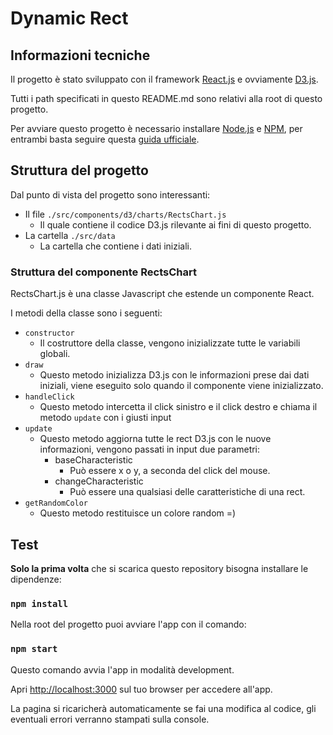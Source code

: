 # Dynamic Rect

## Informazioni tecniche

Il progetto è stato sviluppato con il framework [React.js](https://it.reactjs.org/) e ovviamente [D3.js](https://d3js.org/).

Tutti i path specificati in questo README.md sono relativi alla root di questo progetto.
 
Per avviare questo progetto è necessario installare [Node.js](https://nodejs.org/it/) e [NPM](https://www.npmjs.com/), 
per entrambi basta seguire questa [guida ufficiale](https://nodejs.org/it/download/).

## Struttura del progetto

Dal punto di vista del progetto sono interessanti: 
 - Il file `./src/components/d3/charts/RectsChart.js`
    - Il quale contiene il codice D3.js rilevante ai fini di questo progetto.
 - La cartella `./src/data`
    - La cartella che contiene i dati iniziali.

### Struttura del componente RectsChart

RectsChart.js è una classe Javascript che estende un componente React.

I metodi della classe sono i seguenti: 
 - `constructor`
    - Il costruttore della classe, vengono inizializzate tutte le variabili globali.
 - `draw`
    - Questo metodo inizializza D3.js con le informazioni prese dai dati iniziali, viene eseguito solo quando il componente 
    viene inizializzato.
 - `handleClick`
    - Questo metodo intercetta il click sinistro e il click destro e chiama il metodo `update` con i giusti input
 - `update`
    - Questo metodo aggiorna tutte le rect D3.js con le nuove informazioni, vengono passati in input due parametri:
        - baseCharacteristic
            - Può essere x o y, a seconda del click del mouse.
        - changeCharacteristic
            - Può essere una qualsiasi delle caratteristiche di una rect.
 - `getRandomColor`
    - Questo metodo restituisce un colore random =)

## Test

**Solo la prima volta** che si scarica questo repository bisogna installare le dipendenze: 

### `npm install`

Nella root del progetto puoi avviare l'app con il comando:

### `npm start`

Questo comando avvia l'app in modalità development.

Apri [http://localhost:3000](http://localhost:3000) sul tuo browser per accedere all'app.

La pagina si ricaricherà automaticamente se fai una modifica al codice, gli eventuali errori verranno stampati sulla console.